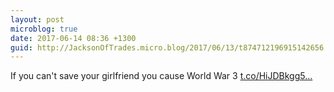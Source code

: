 ```yaml
---
layout: post
microblog: true
date: 2017-06-14 08:36 +1300
guid: http://JacksonOfTrades.micro.blog/2017/06/13/t874712196915142656.html
---
```

If you can't save your girlfriend you cause World War 3 [t.co/HiJDBkgg5...](https://t.co/HiJDBkgg5U)
